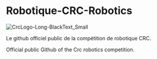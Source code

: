 # Robotique-CRC-Robotics
![CrcLogo-Long-BlackText_Small](https://user-images.githubusercontent.com/38528657/136594210-02cb3f23-bebd-49ba-811b-664897e529aa.png)

Le github officiel public de la compétition de robotique CRC.

Official public Github of the Crc robotics competition.

